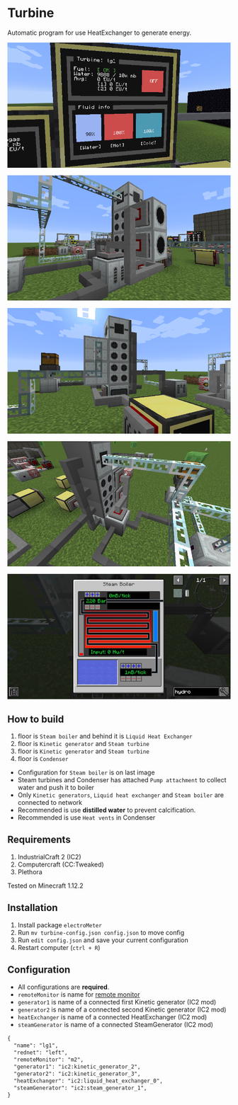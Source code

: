 # Turbine

Automatic program for use HeatExchanger to generate energy.

![Turbine monitor](https://github.com/mesour/packager-server/blob/master/docs/img/turbine_monitor.png)

![Turbine](https://github.com/mesour/packager-server/blob/master/docs/img/turbine.png)

![Turbine 2](https://github.com/mesour/packager-server/blob/master/docs/img/turbine_1.png)

![Turbine 1](https://github.com/mesour/packager-server/blob/master/docs/img/turbine_2.png)

![Turbine boiler](../img/turbine_boiler.png)

## How to build

1. floor is `Steam boiler` and behind it is `Liquid Heat Exchanger`
2. floor is `Kinetic generator` and `Steam turbine`
3. floor is `Kinetic generator` and `Steam turbine`
4. floor is `Condenser`

- Configuration for `Steam boiler` is on last image
- Steam turbines and Condenser has attached `Pump attachment` to collect water and push it to boiler
- Only `Kinetic generators`, `Liquid heat exchanger` and `Steam boiler` are connected to network
- Recommended is use **distilled water** to prevent calcification.
- Recommended is use `Heat vents` in Condenser

## Requirements

1. IndustrialCraft 2 (IC2)
2. Computercraft (CC:Tweaked)
3. Plethora

Tested on Minecraft 1.12.2

## Installation

1. Install package `electroMeter`
2. Run `mv turbine-config.json config.json` to move config
3. Run `edit config.json` and save your current configuration
4. Restart computer (`ctrl + R`)

## Configuration

- All configurations are **required**.
- `remoteMonitor` is name for [remote monitor](https://github.com/mesour/packager-server/blob/master/docs/en/monitor.md)
- `generator1` is name of a connected first Kinetic generator (IC2 mod)
- `generator2` is name of a connected second Kinetic generator (IC2 mod)
- `heatExchanger` is name of a connected HeatExchanger (IC2 mod)
- `steamGenerator` is name of a connected SteamGenerator (IC2 mod)

```
{
  "name": "lg1",
  "rednet": "left",
  "remoteMonitor": "m2",
  "generator1": "ic2:kinetic_generator_2",
  "generator2": "ic2:kinetic_generator_3",
  "heatExchanger": "ic2:liquid_heat_exchanger_0",
  "steamGenerator": "ic2:steam_generator_1",
}
```
